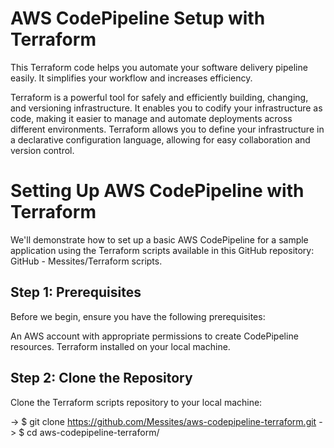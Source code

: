 # AWS CodePipeline Setup with Terraform

This Terraform code helps you automate your software delivery pipeline easily. It simplifies your workflow and increases efficiency.

Terraform is a powerful tool for safely and efficiently building, changing, and versioning infrastructure. It enables you to codify your infrastructure as code, making it easier to manage and automate deployments across different environments. Terraform allows you to define your infrastructure in a declarative configuration language, allowing for easy collaboration and version control.

# Setting Up AWS CodePipeline with Terraform
We'll demonstrate how to set up a basic AWS CodePipeline for a sample application using the Terraform scripts available in this GitHub repository: GitHub - Messites/Terraform scripts.

## Step 1: Prerequisites
Before we begin, ensure you have the following prerequisites:

An AWS account with appropriate permissions to create CodePipeline resources.
Terraform installed on your local machine.

## Step 2: Clone the Repository

Clone the Terraform scripts repository to your local machine:

  -> $ git clone https://github.com/Messites/aws-codepipeline-terraform.git
  -> $ cd aws-codepipeline-terraform/

  
